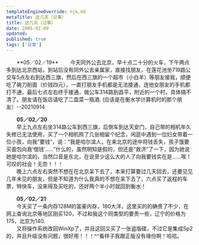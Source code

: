 ```yaml
---
templateEngineOverride: njk,md
metaTitle: 这几天（记事）
title: 这几天（记事）
date: 2005-02-09
updated:
published: true
tags: ['日常']
---
```

<div class="col-start-3 col-end-9">
　　**05／02／19**  
　　今天同外公去北京，早十点二十分的火车，下午两点多到达北京西站，到站后没有同外公去亲属家，直接找朋友，在莲花池坐719路公交车5点左右到达西三旗，然后在西三旗的一个超市（小白羊）等朋友接我，顺便吃了碗刀削面（价钱四元），一直打朋友手机都是无法接通，连他女朋友的手机都打不通，最后七点左右终于接通，做公车314路到昌平，附近的一个村，具体搞不清了。朋友请在饭店请吃了二盘菜一瓶酒.
(应该是在衡水学计算机时的那个朋友）--20210914

　　**05／02／20**  
　　早上九点左右坐314路公车到西三旗，后倒车到达天安门，自己带的相机年久失修已无法使用，买了一个相机照了几张相留个纪念，闲逛中遇到一位妇女带着一位小孩，向我“要钱”，说：“我是哈尔滨人，在来北京的途中将钱丢失，孩子饿要买面包向我‘借钱’……”什么的，虽然明知是假的，但还是“救济”了一下，因为她说她是哈尔滨的，当然口音是东北，在说至少这么大的人了向我要钱实在是……唉！可叹的社会！无奈！！！  
　　晚上六点左右突然不想在在北京呆下去了，本来打算要过几天回去，还要见见几年未见的朋友，但是不知道为什么我真的不想在呆下去了，六点买了返程的车票，特快车，没来得及买吃的，还好两个半小时就回到衡水！

　　**05／02／21**  
　　今天买了一条内存128M的富豪内存，180大洋，这里买的的确贵了不少，在网上查询北京等地区刚买120，不过和我这个同类型的要贵一些，辽宁的价格为175，北京为140.  
　　又将操作系统改回WinXp了，并且这回又买了一张盗版碟，不过它是集成Sp2的，并且升级没有问题，很好用！！！^^看样子我跟正版没有缘份啊！哈哈。
</div>
